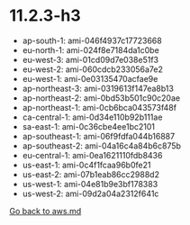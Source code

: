 
 # 11.2.3-h3
- ap-south-1: ami-046f4937c17723668
- eu-north-1: ami-024f8e7184da1c0be
- eu-west-3: ami-01cd09d7e038e51f3
- eu-west-2: ami-060cdcb233056a7e2
- eu-west-1: ami-0e03135470acfae9e
- ap-northeast-3: ami-0319613f147ea8b13
- ap-northeast-2: ami-0bd53b501c90c20ae
- ap-northeast-1: ami-0cb6bca043573f48f
- ca-central-1: ami-0d34e110b92b111ae
- sa-east-1: ami-0c36cbe4ee1bc2101
- ap-southeast-1: ami-06f9fdfa044b16887
- ap-southeast-2: ami-04a16c4a84b6c875b
- eu-central-1: ami-0ea1621110fdb8436
- us-east-1: ami-0c4f1fcaa96b0fe21
- us-east-2: ami-07b1eab86cc2988d2
- us-west-1: ami-04e81b9e3bf178383
- us-west-2: ami-09d2a04a2312f641c

[Go back to aws.md](../../aws.md) 
